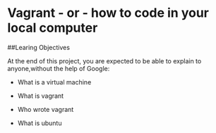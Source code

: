# Vagrant - or - how to code in your local computer

##Learing Objectives

At the end of this project, you are expected to be able to explain to anyone,without the help of Google:

* What is a virtual machine

* What is vagrant
* Who wrote vagrant
* What is ubuntu

